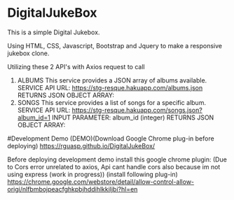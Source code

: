 # DigitalJukeBox
This is a simple Digital Jukebox.

Using HTML, CSS, Javascript, Bootstrap and Jquery to make a responsive jukebox clone.

Utilizing these 2 API's with Axios request to call
1. ALBUMS
This service provides a JSON array of albums available.
SERVICE API URL:
https://stg-resque.hakuapp.com/albums.json
RETURNS JSON OBJECT ARRAY:
2. SONGS
This service provides a list of songs for a specific album.
SERVICE API URL:
https://stg-resque.hakuapp.com/songs.json?album_id=1
INPUT PARAMETER: album_id (integer)
RETURNS JSON OBJECT ARRAY:

#Development Demo
(DEMO)(Download Google Chrome plug-in before deploying)
https://rguasp.github.io/DigitalJukeBox/

Before deploying development demo install this google chrome plugin:
(Due to Cors error unrelated to axios, Api cant handle cors also because im not using express
(work in progress))
(install following plug-in)
https://chrome.google.com/webstore/detail/allow-control-allow-origi/nlfbmbojpeacfghkpbjhddihlkkiljbi?hl=en






